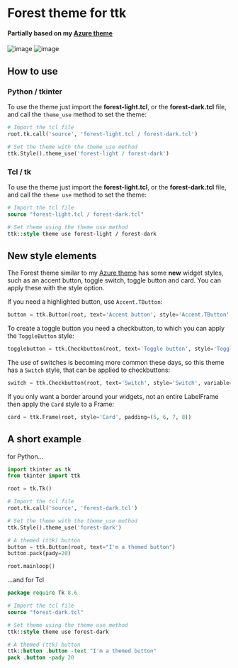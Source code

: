 # Forest theme for ttk

#### Partially based on my [Azure theme](https://github.com/rdbende/Azure-ttk-theme)

![image](Forest-light%20screenshot.png)
![image](Forest-dark%20screenshot.png)


## How to use
### Python / tkinter
To use the theme just import the **forest-light.tcl**, or the **forest-dark.tcl** file, and call the `theme_use` method to set the theme:
```python
# Import the tcl file
root.tk.call('source', 'forest-light.tcl / forest-dark.tcl')

# Set the theme with the theme_use method
ttk.Style().theme_use('forest-light / forest-dark')
```

### Tcl / tk
To use the theme just import the **forest-light.tcl**, or the **forest-dark.tcl** file, and call the `theme use` method to set the theme:
```tcl
# Import the tcl file
source "forest-light.tcl / forest-dark.tcl"

# Set theme using the theme use method
ttk::style theme use forest-light / forest-dark
```

## New style elements
The Forest theme similar to my [Azure theme](https://github.com/rdbende/Azure-ttk-theme) has some **new** widget styles, such as an accent button, toggle switch, toggle button and card. You can apply these with the style option.

If you need a highlighted button, use `Accent.TButton`:
```python
button = ttk.Button(root, text='Accent button', style='Accent.TButton', command=callback)
```

To create a toggle button you need a checkbutton, to which you can apply the `ToggleButton` style:
```python
togglebutton = ttk.Checkbutton(root, text='Toggle button', style='ToggleButton', variable=var)
```

The use of switches is becoming more common these days, so this theme has a `Switch` style, that can be applied to checkbuttons:
```python
switch = ttk.Checkbutton(root, text='Switch', style='Switch', variable=var)
```

If you only want a border around your widgets, not an entire LabelFrame then apply the `Card` style to a Frame:
```python
card = ttk.Frame(root, style='Card', padding=(5, 6, 7, 8))
```

## A short example
for Python...
```python
import tkinter as tk
from tkinter import ttk

root = tk.Tk()

# Import the tcl file
root.tk.call('source', 'forest-dark.tcl')

# Set the theme with the theme_use method
ttk.Style().theme_use('forest-dark')

# A themed (ttk) button
button = ttk.Button(root, text="I'm a themed button")
button.pack(pady=20)

root.mainloop()
```
...and for Tcl
```tcl
package require Tk 8.6

# Import the tcl file
source "forest-dark.tcl"

# Set theme using the theme use method
ttk::style theme use forest-dark

# A themed (ttk) button
ttk::button .button -text "I'm a themed button"
pack .button -pady 20
```
